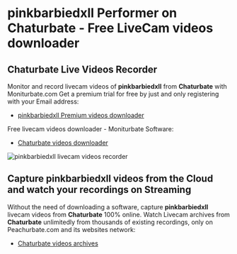 # pinkbarbiedxll Performer on Chaturbate - Free LiveCam videos downloader

## Chaturbate Live Videos Recorder

Monitor and record livecam videos of **pinkbarbiedxll** from **Chaturbate** with Moniturbate.com
Get a premium trial for free by just and only registering with your Email address:
* [pinkbarbiedxll Premium videos downloader](https://moniturbate.com/request-demo-licence-key.html)

Free livecam videos downloader - Moniturbate Software:
* [Chaturbate videos downloader](https://moniturbate.com/moniturbate-download-software.html)

![pinkbarbiedxll livecam videos recorder](https://peachurnet.com/templates/moniturbate-software.png)


## Capture pinkbarbiedxll videos from the Cloud and watch your recordings on Streaming

Without the need of downloading a software, capture **pinkbarbiedxll** livecam videos from **Chaturbate** 100% online.
Watch Livecam archives from **Chaturbate** unlimitedly from thousands of existing recordings, only on Peachurbate.com and its websites network:
* [Chaturbate videos archives](https://peachurnet.com/)